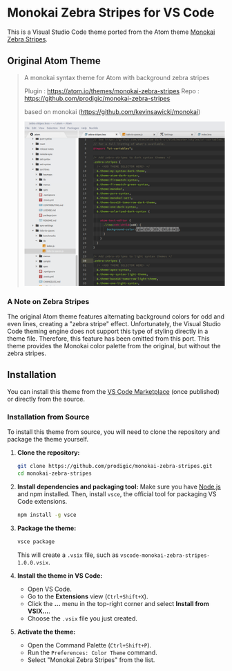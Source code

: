 # Monokai Zebra Stripes for VS Code

This is a Visual Studio Code theme ported from the Atom theme [Monokai Zebra Stripes](https://atom.io/themes/monokai-zebra-stripes).

## Original Atom Theme

> A monokai syntax theme for Atom with background zebra stripes
>
> Plugin : https://atom.io/themes/monokai-zebra-stripes
> Repo : https://github.com/prodigic/monokai-zebra-stripes
>
> based on monokai (https://github.com/kevinsawicki/monokai)
>
> ![](https://raw.githubusercontent.com/prodigic/monokai-zebra-stripes/master/monokai-zs.png)

### A Note on Zebra Stripes

The original Atom theme features alternating background colors for odd and even lines, creating a "zebra stripe" effect. Unfortunately, the Visual Studio Code theming engine does not support this type of styling directly in a theme file. Therefore, this feature has been omitted from this port. This theme provides the Monokai color palette from the original, but without the zebra stripes.

## Installation

You can install this theme from the [VS Code Marketplace](https://marketplace.visualstudio.com/) (once published) or directly from the source.

### Installation from Source

To install this theme from source, you will need to clone the repository and package the theme yourself.

1.  **Clone the repository:**
    ```bash
    git clone https://github.com/prodigic/monokai-zebra-stripes.git
    cd monokai-zebra-stripes
    ```

2.  **Install dependencies and packaging tool:**
    Make sure you have [Node.js](https://nodejs.org/) and npm installed. Then, install `vsce`, the official tool for packaging VS Code extensions.
    ```bash
    npm install -g vsce
    ```

3.  **Package the theme:**
    ```bash
    vsce package
    ```
    This will create a `.vsix` file, such as `vscode-monokai-zebra-stripes-1.0.0.vsix`.

4.  **Install the theme in VS Code:**
    *   Open VS Code.
    *   Go to the **Extensions** view (`Ctrl+Shift+X`).
    *   Click the **...** menu in the top-right corner and select **Install from VSIX...**.
    *   Choose the `.vsix` file you just created.

5.  **Activate the theme:**
    *   Open the Command Palette (`Ctrl+Shift+P`).
    *   Run the `Preferences: Color Theme` command.
    *   Select "Monokai Zebra Stripes" from the list.
